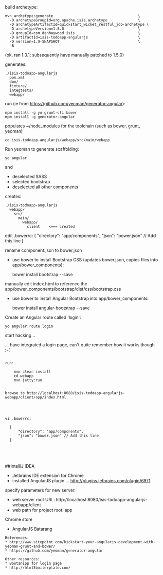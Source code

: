 
build archetype:

    mvn archetype:generate                                       \
      -D archetypeGroupId=org.apache.isis.archetype              \
      -D archetypeArtifactId=quickstart_wicket_restful_jdo-archetype \
      -D archetypeVersion=1.5.0                                  \
      -D groupId=com.danhaywood.isis                             \
      -D artifactId=isis-todoapp-angularjs                       \
      -D version=1.0-SNAPSHOT                                    \
      -B
  
(ok, ran 1.3.1; subsequently have manually patched to 1.5.0)

generates:
  
    ./isis-todoapp-angularjs
      pom.xml
      dom/
      fixture/
      integtests/
      webapp/
  
  

  

run (ie from https://github.com/yeoman/generator-angular):

    npm install -g yo grunt-cli bower
    npm install -g generator-angular

populates ~/node_modules for the toolchain (such as bower, grunt, yeoman)
    
    cd isis-todoapp-angularjs/webapp/src/main/webapp

Run yeoman to generate scaffolding:

    yo angular

and
- deselected SASS
- selected bootstrap
- deselected all other components

creates:

    ./isis-todoapp-angularjs
      webapp/
        src/
          main/
            webapp/
              client    <=== created

              
edit .bowerrc:
  {
      "directory": "app/components",
      "json": "bower.json" // Add this line
  }

rename component.json to bower.json


* use bower to install Bootstrap CSS (updates bower.json, copies files into app/bower_components):

    bower install bootstrap --save

manually edit index.html to reference the app/bower_components/bootstrap/dist/css/bootstrap.css
    
* use bower to install Angular Bootstrap into app/bower_components:

    bower install angular-bootstrap --save



            
Create an Angular route called 'login':
              
    yo angular:route login


    
start hacking...

... have integrated a login page, can't quite remember how it works though :-(


    
~~~~~~~~~~~~~~~~~~~~~~~~~~~~~~~~~~~~~~~~~~~~~~~~~~~
              
run:

    mvn clean install
    cd webapp
    mvn jetty:run


browse to http://localhost:8080/isis-todoapp-angularjs-webapp/client/app/index.html




vi .bowerrc:

  {
      "directory": "app/components",
      "json": "bower.json" // Add this line
  }


  
  
~~~~~~~~~~~~~~~~~~~~~~~~~~~~~~~~~~~~~~~~~~~~~~~~~~~~~~~~~~~~~~~~~~~


##IntelliJ IDEA

* Jetbrains IDE extension for Chrome
* installed AngularJS plugin ... http://plugins.jetbrains.com/plugin/6971



specify parameters for new server:
- web server root URL: http://localhost:8080/isis-todoapp-angularjs-webapp/client
- web path for project root: app



Chrome store
- AngularJS Batarang




~~~~~~~~~~~~
References:
* http://www.sitepoint.com/kickstart-your-angularjs-development-with-yeoman-grunt-and-bower/
* https://github.com/yeoman/generator-angular

Other resources:
* Bootsnipp for login page
* http://html5boilerplate.com/

